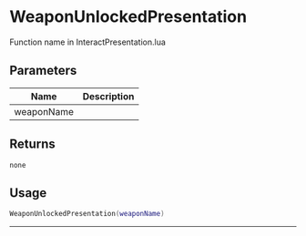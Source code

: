 # WeaponUnlockedPresentation

Function name in InteractPresentation.lua

## Parameters

| Name       | Description |
| ---------- | ----------- |
| weaponName |             |

## Returns

`none`

## Usage

```lua
WeaponUnlockedPresentation(weaponName)
```

---
